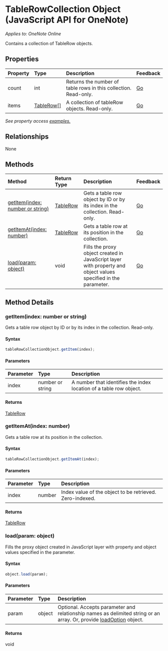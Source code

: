 # TableRowCollection Object (JavaScript API for OneNote)

_Applies to: OneNote Online_  


Contains a collection of TableRow objects.

## Properties

| Property	   | Type	|Description|Feedback|
|:---------------|:--------|:----------|:-------|
|count|int|Returns the number of table rows in this collection. Read-only.|[Go](https://github.com/OfficeDev/office-js-docs/issues/new?title=OneNote-tableRowCollection-count)|
|items|[TableRow[]](tablerow.md)|A collection of tableRow objects. Read-only.|[Go](https://github.com/OfficeDev/office-js-docs/issues/new?title=OneNote-tableRowCollection-items)|

_See property access [examples.](#property-access-examples)_

## Relationships
None


## Methods

| Method		   | Return Type	|Description| Feedback|
|:---------------|:--------|:----------|:-------|
|[getItem(index: number or string)](#getitemindex-number-or-string)|[TableRow](tablerow.md)|Gets a table row object by ID or by its index in the collection. Read-only.|[Go](https://github.com/OfficeDev/office-js-docs/issues/new?title=OneNote-tableRowCollection-getItem)|
|[getItemAt(index: number)](#getitematindex-number)|[TableRow](tablerow.md)|Gets a table row at its position in the collection.|[Go](https://github.com/OfficeDev/office-js-docs/issues/new?title=OneNote-tableRowCollection-getItemAt)|
|[load(param: object)](#loadparam-object)|void|Fills the proxy object created in JavaScript layer with property and object values specified in the parameter.|[Go](https://github.com/OfficeDev/office-js-docs/issues/new?title=OneNote-tableRowCollection-load)|

## Method Details


### getItem(index: number or string)
Gets a table row object by ID or by its index in the collection. Read-only.

#### Syntax
```js
tableRowCollectionObject.getItem(index);
```

#### Parameters
| Parameter	   | Type	|Description|
|:---------------|:--------|:----------|
|index|number or string|A number that identifies the index location of a table row object.|

#### Returns
[TableRow](tablerow.md)

### getItemAt(index: number)
Gets a table row at its position in the collection.

#### Syntax
```js
tableRowCollectionObject.getItemAt(index);
```

#### Parameters
| Parameter	   | Type	|Description|
|:---------------|:--------|:----------|
|index|number|Index value of the object to be retrieved. Zero-indexed.|

#### Returns
[TableRow](tablerow.md)

### load(param: object)
Fills the proxy object created in JavaScript layer with property and object values specified in the parameter.

#### Syntax
```js
object.load(param);
```

#### Parameters
| Parameter	   | Type	|Description|
|:---------------|:--------|:----------|
|param|object|Optional. Accepts parameter and relationship names as delimited string or an array. Or, provide [loadOption](loadoption.md) object.|

#### Returns
void

